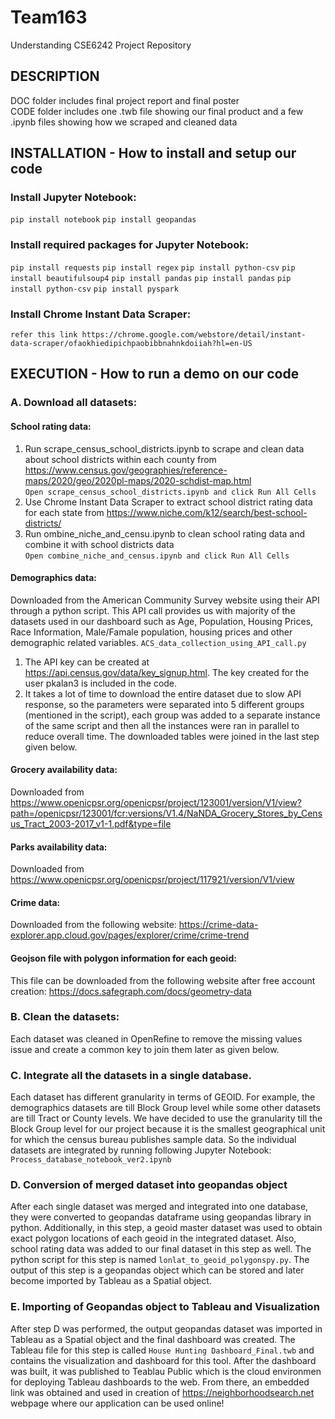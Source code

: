 # Team163
Understanding CSE6242 Project Repository

## DESCRIPTION

DOC folder includes final project report and final poster <br />
CODE folder includes one .twb file showing our final product and a few .ipynb files showing how we scraped and cleaned data

## INSTALLATION - How to install and setup our code

### Install Jupyter Notebook:
`pip install notebook`
`pip install geopandas`

### Install required packages for Jupyter Notebook:
`pip install requests`
`pip install regex`
`pip install python-csv`
`pip install beautifulsoup4`
`pip install pandas`
`pip install pandas`
`pip install python-csv`
`pip install pyspark`

### Install Chrome Instant Data Scraper:
`refer this link https://chrome.google.com/webstore/detail/instant-data-scraper/ofaokhiedipichpaobibbnahnkdoiiah?hl=en-US`

## EXECUTION - How to run a demo on our code
### A. Download all datasets:
#### School rating data: 
1. Run scrape_census_school_districts.ipynb to scrape and clean data about school districts within each county from https://www.census.gov/geographies/reference-maps/2020/geo/2020pl-maps/2020-schdist-map.html <br />
`Open scrape_census_school_districts.ipynb and click Run All Cells`
2. Use Chrome Instant Data Scraper to extract school district rating data for each state from https://www.niche.com/k12/search/best-school-districts/  
3. Run ombine_niche_and_censu.ipynb to clean school rating data and combine it with school districts data <br />
`Open combine_niche_and_census.ipynb and click Run All Cells`

#### Demographics data: 
Downloaded from the American Community Survey website using their API through a python script. This API call provides us with majority of the datasets used in our dashboard such as Age, Population, Housing Prices, Race Information, Male/Famale population, housing prices and other demographic related variables. 
`ACS_data_collection_using_API_call.py`
1. The API key can be created at https://api.census.gov/data/key_signup.html. The key created for the user pkalan3 is included in the code. 
2. It takes a lot of time to download the entire dataset due to slow API response, so the parameters were separated into 5 different groups (mentioned in the script), each group was added to a separate instance of the same script and then all the instances were ran in parallel to reduce overall time. The downloaded tables were joined in the last step given below.

#### Grocery availability data: 
Downloaded from https://www.openicpsr.org/openicpsr/project/123001/version/V1/view?path=/openicpsr/123001/fcr:versions/V1.4/NaNDA_Grocery_Stores_by_Census_Tract_2003-2017_v1-1.pdf&type=file

#### Parks availability data: 
Downloaded from https://www.openicpsr.org/openicpsr/project/117921/version/V1/view

#### Crime data: 
Downloaded from the following website: https://crime-data-explorer.app.cloud.gov/pages/explorer/crime/crime-trend

#### Geojson file with polygon information for each geoid:
This file can be downloaded from the following website after free account creation: https://docs.safegraph.com/docs/geometry-data

### B. Clean the datasets:
Each dataset was cleaned in OpenRefine to remove the missing values issue and create a common key to join them later as given below.

### C. Integrate all the datasets in a single database.
Each dataset has different granularity in terms of GEOID. For example, the demographics datasets are till Block Group level while some other datasets are till Tract or County levels. We have decided to use the granularity till the Block Group level for our project because it is the smallest geographical unit for which the census bureau publishes sample data. So the individual datasets are integrated by running following Jupyter Notebook:
`Process_database_notebook_ver2.ipynb`


### D. Conversion of merged dataset into geopandas object
After each single dataset was merged and integrated into one database, they were converted to geopandas dataframe using geopandas library in python. Additionally, in this step, a geoid master dataset was used to obtain exact polygon locations of each geoid in the integrated dataset. Also, school rating data was added to our final dataset in this step as well. The python script for this step is named `lonlat_to_geoid_polygonspy.py`. 
The output of this step is a geopandas object which can be stored and later become imported by Tableau as a Spatial object. 

### E. Importing of Geopandas object to Tableau and Visualization
After step D was performed, the output geopandas dataset was imported in Tableau as a Spatial object and the final dashboard was created. The Tableau file for this step is called `House Hunting Dashboard_Final.twb` and contains the visualization and dashboard for this tool. After the dashboard was built, it was published to Teablau Public which is the cloud environmen for deploying Tableau dashboards to the web. From there, an embedded link was obtained and used in creation of https://neighborhoodsearch.net webpage where our application can be used online!







